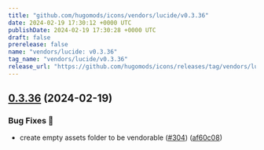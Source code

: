 ```yaml
---
title: "github.com/hugomods/icons/vendors/lucide/v0.3.36"
date: 2024-02-19 17:30:12 +0000 UTC
publishDate: 2024-02-19 17:30:28 +0000 UTC
draft: false
prerelease: false
name: "vendors/lucide: v0.3.36"
tag_name: "vendors/lucide/v0.3.36"
release_url: "https://github.com/hugomods/icons/releases/tag/vendors/lucide/v0.3.36"
---
```


## [0.3.36](https://github.com/hugomods/icons/compare/vendors/lucide/v0.3.35...vendors/lucide/v0.3.36) (2024-02-19)


### Bug Fixes 🐞

* create empty assets folder to be vendorable ([#304](https://github.com/hugomods/icons/issues/304)) ([af60c08](https://github.com/hugomods/icons/commit/af60c08eae72bc49233703dfb5ad3f305169e953))
